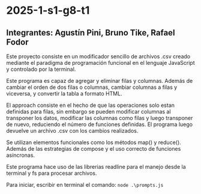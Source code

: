 # 2025-1-s1-g8-t1

## Integrantes: Agustín Pini, Bruno Tike, Rafael Fodor

Este proyecto consiste en un modificador sencillo de archivos .csv creado mediante el paradigma de programación funcional en el lenguaje JavaScript y controlado por la terminal.

Este programa es capaz de agregar y eliminar filas y columnas. Además de cambiar el orden de dos filas o columnas, cambiar columnas a filas y viceversa, y convertir la tabla a formato HTML.

El approach consiste en el hecho de que las operaciones solo estan definidas para filas, sin embargo se pueden modificar columnas al transponer los datos, modificar las columnas como filas y luego transponer de nuevo, reduciendo el número de funciones definidas. El programa luego devuelve un archivo .csv con los cambios realizados.

Se utilizan elementos funcionales como los métodos map() y reduce(). Además de las estrategias de compose y el uso correcto de funciones asíncronas.

Este programa hace uso de las librerias readline para el manejo desde la terminal y fs para procesar archivos.

Para iniciar, escribir en terminal el comando:
```node .\prompts.js```
